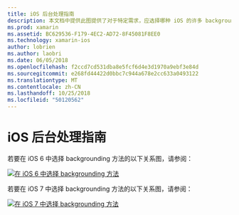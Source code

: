 ```yaml
---
title: iOS 后台处理指南
description: 本文档中提供此图提供了对于特定需求，应选择哪种 iOS 的许多 backgrounding 方法有关的指南。
ms.prod: xamarin
ms.assetid: BC629536-F179-4EC2-AD72-8F45081F8EE0
ms.technology: xamarin-ios
author: lobrien
ms.author: laobri
ms.date: 06/05/2018
ms.openlocfilehash: f2ccd7cd531dba8e5fcf6d4e3d1970a9ebf3e84d
ms.sourcegitcommit: e268fd44422d0bbc7c944a678e2cc633a0493122
ms.translationtype: MT
ms.contentlocale: zh-CN
ms.lasthandoff: 10/25/2018
ms.locfileid: "50120562"
---
```

# <a name="ios-backgrounding-guidance"></a>iOS 后台处理指南

若要在 iOS 6 中选择 backgrounding 方法的以下关系图，请参阅：

 [![](ios-backgrounding-guidance-images/image10.png "在 iOS 6 中选择 backgrounding 方法")](ios-backgrounding-guidance-images/image10.png#lightbox)

若要在 iOS 7 中选择 backgrounding 方法的以下关系图，请参阅：

 [![](ios-backgrounding-guidance-images/image10b.png "在 iOS 7 中选择 backgrounding 方法")](ios-backgrounding-guidance-images/image10b.png#lightbox)

